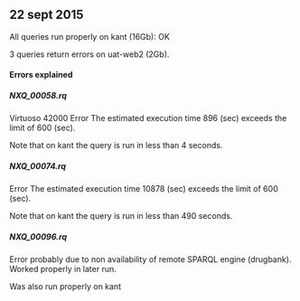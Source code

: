 ## 22 sept 2015
All queries run properly on kant (16Gb): OK

3 queries return errors on uat-web2 (2Gb).
#### Errors explained
##### NXQ_00058.rq
Virtuoso 42000 Error The estimated execution time 896 (sec) exceeds the limit of 600 (sec).

Note that on kant the query is run in less than 4 seconds.
##### NXQ_00074.rq
Error The estimated execution time 10878 (sec) exceeds the limit of 600 (sec).

Note that on kant the query is run in less than 490 seconds.
##### NXQ_00096.rq
Error probably due to non availability of remote SPARQL engine (drugbank). Worked properly in later run. 

Was also run properly on kant


